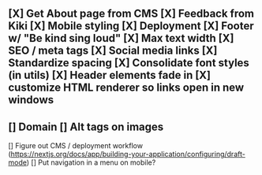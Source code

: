 [X] Get About page from CMS
[X] Feedback from Kiki
[X] Mobile styling
[X] Deployment
[X] Footer w/ "Be kind sing loud"
[X] Max text width
[X] SEO / meta tags
[X] Social media links
[X] Standardize spacing
[X] Consolidate font styles (in utils)
[X] Header elements fade in
[X] customize HTML renderer so links open in new windows
----------------------------------
[] Domain
[] Alt tags on images
----------------------------------
[] Figure out CMS / deployment workflow (https://nextjs.org/docs/app/building-your-application/configuring/draft-mode)
[] Put navigation in a menu on mobile?